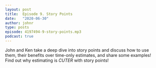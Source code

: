 ```yaml
---
layout: post
title:  Episode 9. Story Points
date:   "2020-06-30"
author: johnr
type: posts
episode: 4197494-9-story-points.mp3
podcast: true
---
```


John and Ken take a deep dive into story points and discuss how to use them, their benefits over time-only estimates, and share some examples! Find out why estimating is _CUTER_ with story points!
